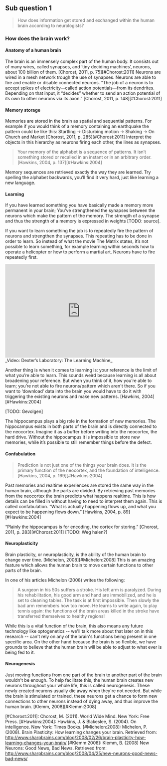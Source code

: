 ## Sub question 1
> How does information get stored and exchanged within the human brain according to neurologists?

### How does the brain work?
#### Anatomy of a human brain
The brain is an immensely complex part of the human body. It consists out of many wires, called synapses, and ‘tiny deciding machines’, neurons, about 100 billion of them. [Chorost, 2011, p. 75][#Chorost:2011]
Neurons are wired in a mesh network trough the use of synapses. Neurons are able to fire and enable or disable connected neurons. “The job of a neuron is to accept spikes of electricity—called action potentials—from its dendrites. Depending on that input, it “decides” whether to send an action potential of its own to other neurons via its axon.” [Chorost, 2011, p. 148][#Chorost:2011]

#### Memory storage
Memories are stored in the brain as spatial and sequential patterns. For example if you would think of a memory containing an earthquake the pattern could be like this: Startling → Disturbing motion → Shaking → On Church and Market [Chorost, 2011, p. 285][#Chorost:2011] Interpret the objects in this hierarchy as neurons firing each other, the lines as synapses. 

> Your memory of the alphabet is a sequence of patterns. It isn’t something stored or recalled in an instant or in an arbitrary order. [Hawkins, 2004, p. 137][#Hawkins:2004]

 Memory sequences are retrieved exactly the way they are learned. Try spelling the alphabet backwards, you’ll find it very hard, just like learning a new language. 
 
#### Learning
If you have learned something you have basically made a memory more permanent in your brain; You’ve strengthened the synapses between the neurons which make the pattern of the memory. The strength of a synapse and thus the strength of a memory is expressed in weights [TODO: source].

If you want to learn something the job is to repeatedly fire the pattern of neurons and strengthen the synapses. This repeating has to be done in order to learn. So instead of what the movie The Matrix states, it’s not possible to learn something, for example learning within seconds how to operate a helicopter or how to perform a martial art. Neurons have to fire repeatedly first. 

<iframe width="480" height="300" src="http://www.220.ro/embi/itZCCPlnPb" frameborder="0"></iframe>
_Video: Dexter’s Laboratory: The Learning Machine_

Another thing is when it comes to learning is: your reference is the limit of what you’re able to learn. This sounds weird because learning is all about broadening your reference. But when you think of it, how you’re able to learn; you’re not able to fire neurons/pattern which aren't there. So if you want to ‘download’ data into the brain you would have to do it with triggering the existing neurons and make new patterns. [Hawkins, 2004][#Hawkins:2004]

[TODO: Gevolgen]

The hippocampus plays a big role in the formation of new memories. The hippocampus exists in both parts of the brain and is directly connected to the neocortex. Imagine it as a buffer before writing into the neocortex, the hard drive. Without the hippocampus it is impossible to store new memories, while it’s possible to still remember things before the defect.

#### Confabulation
> Prediction is not just one of the things your brain does. It is the primary function of the neocortex, and the foundation of intelligence. [Hawkins, 2004, p. 169][#Hawkins:2004]

Past memories and realtime experiences are stored the same way in the human brain, although the parts are divided. By retrieving past memories from the neocortex the brain predicts what happens realtime. This is how details can be filled in without having to need to interpret them again. This is called confabulation. 
“What is actually happening flows up, and what you expect to be happening flows down.” [Hawkins, 2004, p. 89][#Hawkins:2004] 

“Plainly the hippocampus is for encoding, the cortex for storing.” [Chorost, 2011, p. 283][#Chorost:2011] [TODO: Weg halen?]

#### Neuroplasticity
Brain plasticity, or neuroplasticity, is the ability of the human brain to change over time. [Michelon, 2008][#Michelon:2008] This is an amazing feature which allows the human brain to move certain functions to other parts of the brain.

In one of his articles Michelon (2008) writes the following:
> A surgeon in his 50s suffers a stroke. His left arm is paralyzed. During his rehabilitation, his good arm and hand are immobilized, and he is set to cleaning tables. The task is at first impossible. Then slowly the bad arm remembers how too move. He learns to write again, to play tennis again: the functions of the brain areas killed in the stroke have transferred themselves to healthy regions!

While this is a vital function of the brain, this also means any future technology like optogenetics -- we'll talk more about that later on in this research -- can't rely on any of the brain's functions being present in one specific area. On the other hand because the brain is so flexible, we have grounds to believe that the human brain will be able to adjust to what ever is being fed to it.

#### Neurogenesis
Just moving functions from one part of the brain to another part of the brain wouldn't be enough. To help facilitate this, the human brain creates new neurons throughout your whole life, this is called neurogenesis. These newly created neurons usually die away when they're not needed. But while the brain is stimulated or trained, these neurons get a chance to form new connections to other neurons instead of dying away, and thus improve the human brain. [Klemm, 2008][#Klemm:2008]

[#Chorost:2011]: Chorost, M. (2011). World Wide Mind. New York: Free Press.
[#Hawkins:2004]: Hawkins, J. & Blakeslee, S. (2004). On intelligence. New York: Times Books.
[#Michelon:2008]: Michelon, P. (2008). Brain Plasticity: How learning changes your brain. Retrieved from: http://www.sharpbrains.com/blog/2008/02/26/brain-plasticity-how-learning-changes-your-brain/
[#Klemm:2008]: Klemm, B. (2008) New Neurons: Good News, Bad News. Retrieved from: http://www.sharpbrains.com/blog/2008/04/25/new-neurons-good-news-bad-news/
